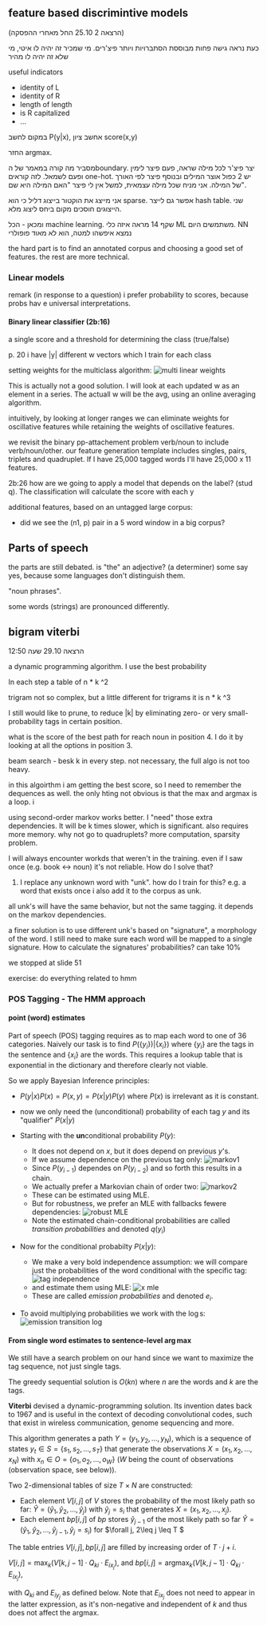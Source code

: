 ## feature based discrimintive models 
(הרצאה 2 25.10 החל מאחרי ההפסקה)

כעת נראה גישה פחות מבוססת הסתברויות ויותר פיצ'רים. מי שמכיר זה יהיה לו איטי, מי שלא זה יהיה לו מהיר


useful indicators
- identity of L
- identity of R
- length of length
- is R capitalized
- ...

במקום לחשב P(y|x), אחשב ציון score(x,y)

החזר argmax.

מסביר מה קורה במאמר של הboundary. יצר פיצ'ר לכל מילה שראה, פעם פיצר לימין ופעם לשמאל. לזה קוראים one-hot.
יש 2 כפול אוצר המילים ובנוסף פיצר לפי האורך של המילה. 
אני מניח שכל מילה עצמאית, למשל אין לי פיצר "האם המילה היא שם".

אני מייצג את הוקטור בייצוג דליל כי הוא sparse.
אפשר גם לייצר hash table. שני הייצוגים חוסכים מקום ביחס ליצוג מלא.

ומכאן - הכל machine learning.
שקף 14 מראה איזה כלי ML משתמשים היום. NN נמצא איפשהו למטה, הוא לא מאוד פופולרי

the hard part is to find an annotated corpus and choosing a good set of features. the rest are more technical.

### Linear models
remark (in response to a question) i prefer probability to scores, because probs hav e universal interpretations.

#### Binary linear classifier (2b:16)
a single score and a threshold for determining the class (true/false)

p. 20 i have |y| different w vectors which I train for each class

setting weights for the multiclass algorithm:
![multi linear weights](2a1.png)

This is actually not a good solution.
I will look at each updated w as an element in a series.
The actuall w will be the avg, using an online averaging algorithm.

intuitively, by looking at longer ranges we can eliminate weights for oscillative features while retaining the weights of oscillative features.



we revisit the binary pp-attachement problem verb/noun to include verb/noun/other. our feature generation template includes singles, pairs, triplets and quadruplet. If I have 25,000 tagged words I'll have 25,000 x 11 features.

2b:26 how are we going to apply a model that depends on the label? (stud q). The classification will calculate the score with each y

additional features, based on an untagged large corpus:
- did we see the (n1, p) pair in a 5 word window in a big corpus?


## Parts of speech
the parts are still debated. is "the" an adjective? (a determiner) some say yes, because some languages don't distinguish them.

"noun phrases".

some words (strings) are pronounced differently.


## bigram viterbi
הרצאה 29.10 שעה 12:50

a dynamic programming algorithm. 
I use the best probability 

In each step a table of n * k ^2 

trigram not so complex, but a little different
for trigrams it is n * k ^3

I still would like to prune, to reduce |k| by eliminating zero- or very small- probability tags in certain position.

what is the score of the best path for reach noun in position 4. I do it by looking at all the options in position 3. 


beam search - besk k in every step. not necessary, the full algo is not too heavy.

in this algoirthm i am getting the best score, so I need to remember the dequences as well. the only hting not obvious is that the max and argmax is a loop. i


using second-order markov works better. I "need" those extra dependencies. It will be k times slower, which is significant. also requires more memory. why not go to quadruplets? more computation, sparsity problem. 

I will always encounter workds that weren't in the training. even if I saw once (e.g. book <-> noun) it's not reliable. 
How do I solve that?

1. I replace any unknown word with "unk". how do I train for this? e.g. a word that exists once i also add it to the corpus as unk. 

all unk's will have the same behavior, but not the same tagging. it depends on the markov dependencies.

a finer solution is to use different unk's based on "signature", a morphology of the word. I still need to make sure each word will be mapped to a single signature.
How to calculate the signatures' probabilities? can take 10%

we stopped at slide 51

exercise: do everything related to hmm

### POS Tagging - The HMM approach
#### point (word) estimates
Part of speech (POS) tagging requires as to map each word to one of 36 categories.
Naively our task is to find $P(\{y_i\})|\{x_i\})$ where $\{y_i\}$ are the tags in the sentence and $\{x_i\}$ are the words. This requires a lookup table that is exponential in the dictionary and therefore clearly not viable.

So we apply Bayesian Inference principles:
- $P(y|x)P(x) = P(x,y) = P(x|y)P(y)$ where $P(x)$ is irrelevant as it is constant.
- now we only need the (unconditional) probability of each tag $y$ and its "qualifier" $P(x|y)$ 
- Starting with the **un**conditional probability $P(y)$:
    - It does not depend on $x$, but it does depend on previous $y$'s.
    - If we assume dependence on the previous tag only:
        ![markov1](images/i3.png) 
    - Since $P(y_{i-1})$ dependes on $P(y_{i-2})$ and so forth this results in a chain.
    - We actually prefer a Markovian chain of order two:
    ![markov2](images/i4.png)
    - These can be estimated using MLE.
    - But for robustness, we prefer an MLE with fallbacks fewere dependencies:
    ![robust MLE](images/i5.png)  
    - Note the estimated chain-conditional probabilities are called *transition probabilities* and denoted $q(y_i)$ 

- Now for the conditional probabilty $P(x|y)$:
    - We make a very bold independence assumption: we will compare just the probabilities of the word conditional with the specific tag:
    ![tag independence](images/i6.png)
    - and estimate them using MLE:
    ![x mle](images/i7.png)
    - These are called *emission probabilities* and denoted $e_i$.

- To avoid multiplying probabilities we work with the $\log$s:
![emission transition log](images/i8.png)

#### From single word estimates to sentence-level $\arg \max$
We still have a search problem on our hand since we want to maximize the tag sequence, not just single tags.

The greedy sequential solution is $O(kn)$ where $n$ are the words and $k$ are the tags.

**Viterbi** devised a dynamic-programming solution. Its invention dates back to 1967 and is useful in the context of decoding convolutional codes, such that exist in wireless communication, genome sequencing and more.




This algorithm generates a path $Y=(y_1,y_2,\ldots,y_N)$, which is a sequence of states $y_t \in S=\{s_1,s_2,\dots,s_T\}$ that generate the observations $X=(x_1,x_2,\ldots, x_N)$ with $x_n \in  O=\{o_1,o_2,\dots,o_W\}$ ($W$ being the count of observations (observation space, see below)).

Two 2-dimensional tables of size $T \times N$ are constructed:

* Each element $V[i,j]$ of $V$ stores the probability of the most likely path so far:
 $\hat{Y}=(\hat{y}_1,\hat{y}_2,\ldots,\hat{y}_j)$ with $\hat{y}_j=s_i$ that generates 
 $X=(x_1,x_2,\ldots, x_j)$.
* Each element $bp[i,j]$ of $bp$ stores $\hat{y}_{j-1}$ of the most likely path so far 
$\hat{Y}=(\hat{y}_1,\hat{y}_2,\ldots,\hat{y}_{j-1},\hat{y}_j = s_i)$ for $\forall j, 2\leq j \leq T $

The table entries $V[i,j],bp[i,j]$ are filled by increasing order of $T\cdot j+i$.

$V[i,j]=\max_{k}{(V[k,j-1]\cdot Q_{ki}\cdot E_{ix_j})}$, and
$bp[i,j]=\operatorname{argmax}_{k}{(V[k,j-1]\cdot Q_{ki}\cdot E_{ix_j})}$,

with $Q_{ki}$ and $E_{iy_j}$ as defined below. Note that $E_{ix_j}$ does not need to appear in the latter expression, as it's non-negative and independent of $k$ and thus does not affect the argmax.







 




